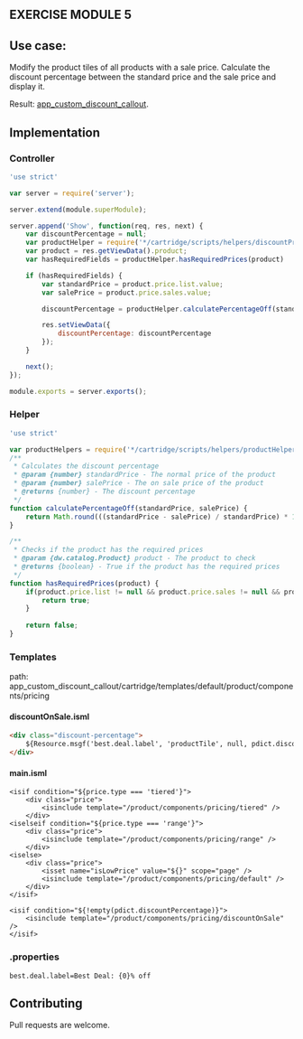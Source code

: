 ## EXERCISE MODULE 5


## Use case: 
Modify the product tiles of all products with a sale price. Calculate the discount percentage between the standard price and the sale price and display it.


Result: [app_custom_discount_callout](https://zzrb-104.dx.commercecloud.salesforce.com/s/RefArch/search?q=ties&search-button=&lang=en_US).

## Implementation
### Controller

```javascript
'use strict'

var server = require('server');

server.extend(module.superModule);

server.append('Show', function(req, res, next) {
    var discountPercentage = null;
    var productHelper = require('*/cartridge/scripts/helpers/discountProductHelpers');
    var product = res.getViewData().product;
    var hasRequiredFields = productHelper.hasRequiredPrices(product)

    if (hasRequiredFields) {
        var standardPrice = product.price.list.value;
        var salePrice = product.price.sales.value;

        discountPercentage = productHelper.calculatePercentageOff(standardPrice, salePrice);

        res.setViewData({
            discountPercentage: discountPercentage 
        });
    }

    next();
});

module.exports = server.exports();
```

### Helper
```javascript
'use strict'

var productHelpers = require('*/cartridge/scripts/helpers/productHelpers')
/**
 * Calculates the discount percentage
 * @param {number} standardPrice - The normal price of the product
 * @param {number} salePrice - The on sale price of the product
 * @returns {number} - The discount percentage
 */
function calculatePercentageOff(standardPrice, salePrice) {
    return Math.round(((standardPrice - salePrice) / standardPrice) * 100);
}

/**
 * Checks if the product has the required prices
 * @param {dw.catalog.Product} product - The product to check
 * @returns {boolean} - True if the product has the required prices
 */
function hasRequiredPrices(product) {
    if(product.price.list != null && product.price.sales != null && product.price.list.value > product.price.sales.value) {
        return true;
    }
    
    return false;
}
```
### Templates
path: app_custom_discount_callout/cartridge/templates/default/product/components/pricing

#### discountOnSale.isml
```html
<div class="discount-percentage">
    ${Resource.msgf('best.deal.label', 'productTile', null, pdict.discountPercentage)}
</div>
```

#### main.isml
```
<isif condition="${price.type === 'tiered'}">
    <div class="price">
        <isinclude template="/product/components/pricing/tiered" />
    </div>
<iselseif condition="${price.type === 'range'}">
    <div class="price">
        <isinclude template="/product/components/pricing/range" />
    </div>
<iselse>
    <div class="price">
        <isset name="isLowPrice" value="${}" scope="page" />
        <isinclude template="/product/components/pricing/default" />
    </div>
</isif>

<isif condition="${!empty(pdict.discountPercentage)}">
    <isinclude template="/product/components/pricing/discountOnSale" />
</isif>
```

### .properties
```properties
best.deal.label=Best Deal: {0}% off
```

## Contributing

Pull requests are welcome.